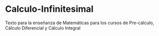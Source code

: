# Calculo-Infinitesimal
Texto para la enseñanza de Matemáticas para los cursos de Pre-cálculo, Cálculo Diferencial y Cálculo Integral
